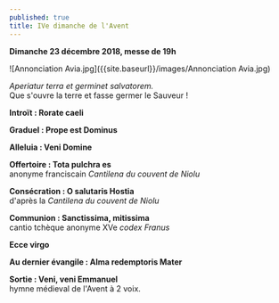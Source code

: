 ```yaml
---
published: true
title: IVe dimanche de l'Avent
---
```

**Dimanche 23 décembre 2018, messe de 19h**

![Annonciation Avia.jpg]({{site.baseurl}}/images/Annonciation Avia.jpg)


*Aperiatur terra et germinet salvatorem.*  
Que s'ouvre la terre et fasse germer le Sauveur !

**Introït : Rorate caeli**  

**Graduel : Prope est Dominus**

**Alleluia : Veni Domine**

**Offertoire : Tota pulchra es**  
anonyme franciscain *Cantilena du couvent de Niolu*

**Consécration : O salutaris Hostia**  
d'après la *Cantilena du couvent de Niolu*

**Communion : Sanctissima, mitissima**  
cantio tchèque anonyme XVe *codex Franus*

**Ecce virgo**

**Au dernier évangile : Alma redemptoris Mater**  

**Sortie : Veni, veni Emmanuel**  
hymne médieval de l'Avent à 2 voix.
